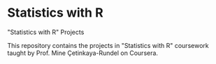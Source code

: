 # Statistics with R
"Statistics with R" Projects

This repository contains the projects in "Statistics with R" coursework taught by Prof. Mine Çetinkaya-Rundel on Coursera.
